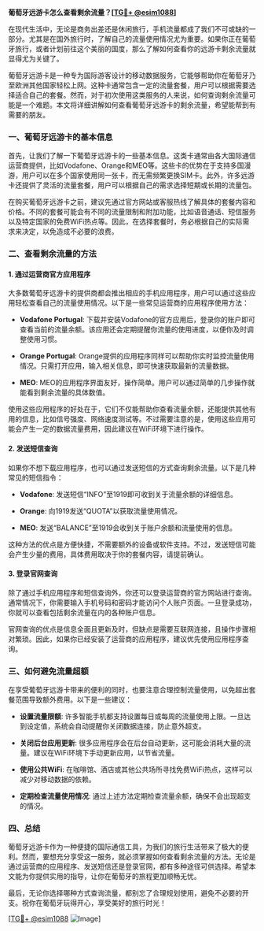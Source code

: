 **葡萄牙远游卡怎么查看剩余流量？[[TG💪+ @esim1088](https://t.me/s/esim1088)]**

在现代生活中，无论是商务出差还是休闲旅行，手机流量都成了我们不可或缺的一部分。尤其是在国外旅行时，了解自己的流量使用情况尤为重要。如果你正在葡萄牙旅行，或者计划前往这个美丽的国度，那么了解如何查看你的远游卡剩余流量就显得尤为关键了。

葡萄牙远游卡是一种专为国际游客设计的移动数据服务，它能够帮助你在葡萄牙乃至欧洲其他国家轻松上网。这种卡通常包含一定的流量套餐，用户可以根据需要选择适合自己的套餐。然而，对于初次使用这类服务的人来说，如何查询剩余流量可能是一个难题。本文将详细讲解如何查看葡萄牙远游卡的剩余流量，希望能帮到有需要的朋友。

### **一、葡萄牙远游卡的基本信息**

首先，让我们了解一下葡萄牙远游卡的一些基本信息。这类卡通常由各大国际通信运营商提供，比如Vodafone、Orange和MEO等。这些卡的优势在于支持多国漫游，用户可以在多个国家使用同一张卡，而无需频繁更换SIM卡。此外，许多远游卡还提供了灵活的流量套餐，用户可以根据自己的需求选择短期或长期的流量包。

在购买葡萄牙远游卡之前，建议先通过官方网站或客服热线了解具体的套餐内容和价格。不同的套餐可能会有不同的流量限制和附加功能，比如语音通话、短信服务以及特定国家的免费WiFi热点等。因此，在选择套餐时，务必根据自己的实际需求来决定，以免造成不必要的浪费。

### **二、查看剩余流量的方法**

#### **1. 通过运营商官方应用程序**

大多数葡萄牙远游卡的提供商都会推出相应的手机应用程序，用户可以通过这些应用轻松查看自己的流量使用情况。以下是一些常见运营商的应用程序使用方法：

- **Vodafone Portugal**: 下载并安装Vodafone的官方应用后，登录你的账户即可查看当前的流量余额。该应用还会定期提醒你流量的使用进度，以便你及时调整使用习惯。
  
- **Orange Portugal**: Orange提供的应用程序同样可以帮助你实时监控流量使用情况。只需打开应用，输入相关信息，即可快速获取最新的流量数据。

- **MEO**: MEO的应用程序界面友好，操作简单。用户可以通过简单的几步操作就能看到剩余流量的具体数值。

使用这些应用程序的好处在于，它们不仅能帮助你查看流量余额，还能提供其他有用的信息，比如信号强度、网络速度测试等。不过需要注意的是，使用这些应用可能会产生一定的数据流量费用，因此建议在WiFi环境下进行操作。

#### **2. 发送短信查询**

如果你不想下载应用程序，也可以通过发送短信的方式查询剩余流量。以下是几种常见的短信指令：

- **Vodafone**: 发送短信“INFO”至1919即可收到关于流量余额的详细信息。
  
- **Orange**: 向1919发送“QUOTA”以获取流量使用情况。

- **MEO**: 发送“BALANCE”至1919会收到关于账户余额和流量使用的信息。

这种方法的优点是方便快捷，不需要额外的设备或软件支持。不过，发送短信可能会产生少量的费用，具体费用取决于你的套餐内容，请提前确认。

#### **3. 登录官网查询**

除了通过手机应用程序和短信查询外，你还可以登录运营商的官方网站进行查询。通常情况下，你需要输入手机号码和密码才能访问个人账户页面。一旦登录成功，你就可以查看包括剩余流量在内的各种账户信息。

官网查询的优点是信息全面且更新及时，但缺点是需要互联网连接，且操作步骤相对繁琐。因此，如果你已经安装了运营商的应用程序，建议优先使用应用程序查询。

### **三、如何避免流量超额**

在享受葡萄牙远游卡带来的便利的同时，也要注意合理控制流量使用，以免超出套餐范围导致额外费用。以下是一些建议：

- **设置流量限额**: 许多智能手机都支持设置每日或每周的流量使用上限。一旦达到设定值，系统会自动提醒你关闭数据连接，防止意外超支。

- **关闭后台应用更新**: 很多应用程序会在后台自动更新，这可能会消耗大量的流量。建议在WiFi环境下手动更新应用，以节省流量。

- **使用公共WiFi**: 在咖啡馆、酒店或其他公共场所寻找免费WiFi热点，这样可以减少对移动数据的依赖。

- **定期检查流量使用情况**: 通过上述方法定期检查流量余额，确保不会出现超支的情况。

### **四、总结**

葡萄牙远游卡作为一种便捷的国际通信工具，为我们的旅行生活带来了极大的便利。然而，要想充分享受这一服务，就必须掌握如何查看剩余流量的方法。无论是通过运营商的应用程序、发送短信还是登录官网，都有多种途径可供选择。希望本文能为你提供实用的指导，让你在葡萄牙的旅程更加顺畅无忧。

最后，无论你选择哪种方式查询流量，都别忘了合理规划使用，避免不必要的开支。祝你在葡萄牙玩得开心，享受美好的旅行时光！

[[TG💪+ @esim1088](https://t.me/s/esim1088) ![Image](https://i.postimg.cc/4NQfJmqS/Snipaste-2025-05-13-00-14-12.png)]